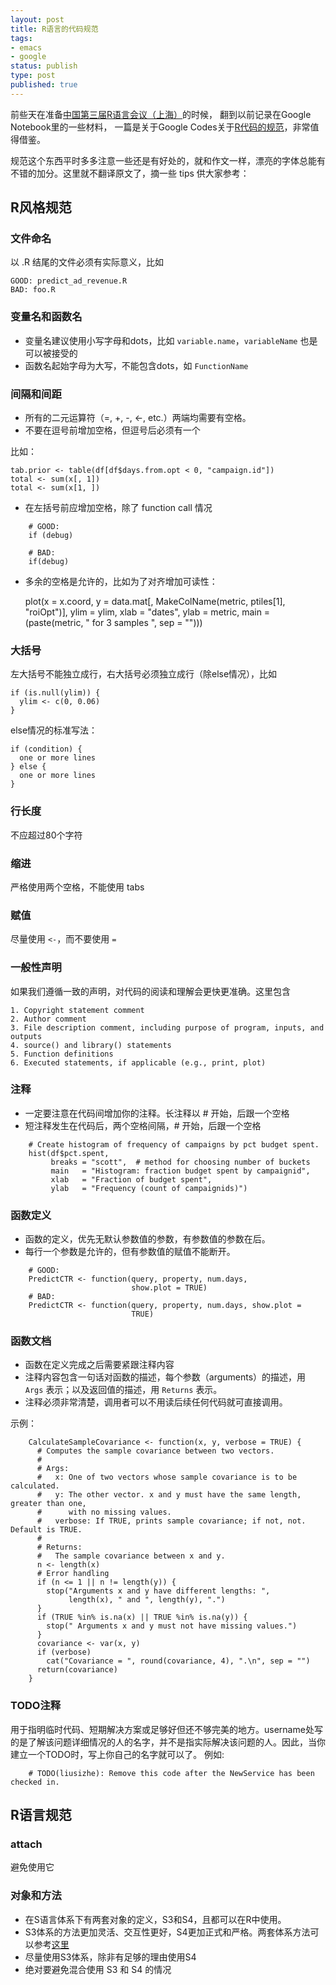 ```yaml
---
layout: post
title: R语言的代码规范
tags: 
- emacs
- google
status: publish
type: post
published: true
---
```

前些天在准备<a href="http://cos.name/chinar/chinar-2010/" target="_blank">中国第三届R语言会议（上海）</a>的时候，
翻到以前记录在Google Notebook里的一些材料，
一篇是关于Google Codes关于<a href="https://google.github.io/styleguide/Rguide.xml">R代码的规范</a>，非常值得借鉴。

规范这个东西平时多多注意一些还是有好处的，就和作文一样，漂亮的字体总能有不错的加分。这里就不翻译原文了，摘一些 tips 供大家参考：


## R风格规范

### 文件命名

以 .R 结尾的文件必须有实际意义，比如

	GOOD: predict_ad_revenue.R 
	BAD: foo.R

### 变量名和函数名

- 变量名建议使用小写字母和dots，比如 `variable.name`，`variableName` 也是可以被接受的 
- 函数名起始字母为大写，不能包含dots，如 `FunctionName`


### 间隔和间距

- 所有的二元运算符（=, +, -, <-, etc.）两端均需要有空格。
- 不要在逗号前增加空格，但逗号后必须有一个

比如：

	tab.prior <- table(df[df$days.from.opt < 0, "campaign.id"])
	total <- sum(x[, 1])
	total <- sum(x[1, ])

- 在左括号前应增加空格，除了 function call 情况

```
	# GOOD: 
	if (debug)

	# BAD: 
	if(debug)
```

- 多余的空格是允许的，比如为了对齐增加可读性：

	plot(x    = x.coord,
	     y    = data.mat[, MakeColName(metric, ptiles[1], "roiOpt")],
	     ylim = ylim,
	     xlab = "dates",
	     ylab = metric,
	     main = (paste(metric, " for 3 samples ", sep = "")))

### 大括号

左大括号不能独立成行，右大括号必须独立成行（除else情况），比如

	if (is.null(ylim)) {
	  ylim <- c(0, 0.06)
	}
	
else情况的标准写法：

	if (condition) {
	  one or more lines
	} else {
	  one or more lines
	}

### 行长度

不应超过80个字符

### 缩进

严格使用两个空格，不能使用 tabs

### 赋值

尽量使用 `<-`，而不要使用 `=`

### 一般性声明

如果我们遵循一致的声明，对代码的阅读和理解会更快更准确。这里包含

	1. Copyright statement comment
	2. Author comment
	3. File description comment, including purpose of program, inputs, and outputs
	4. source() and library() statements
	5. Function definitions
	6. Executed statements, if applicable (e.g., print, plot)

### 注释

- 一定要注意在代码间增加你的注释。长注释以 # 开始，后跟一个空格
- 短注释发生在代码后，两个空格间隔，# 开始，后跟一个空格

```
	# Create histogram of frequency of campaigns by pct budget spent.
	hist(df$pct.spent,
	     breaks = "scott",  # method for choosing number of buckets
	     main   = "Histogram: fraction budget spent by campaignid",
	     xlab   = "Fraction of budget spent",
	     ylab   = "Frequency (count of campaignids)")
```

### 函数定义

- 函数的定义，优先无默认参数值的参数，有参数值的参数在后。
- 每行一个参数是允许的，但有参数值的赋值不能断开。

```
	# GOOD:
	PredictCTR <- function(query, property, num.days,
	                       show.plot = TRUE)
	# BAD:
	PredictCTR <- function(query, property, num.days, show.plot =
	                       TRUE)
```

### 函数文档

- 函数在定义完成之后需要紧跟注释内容
- 注释内容包含一句话对函数的描述，每个参数（arguments）的描述，用 `Args` 表示；以及返回值的描述，用 `Returns` 表示。
- 注释必须非常清楚，调用者可以不用读后续任何代码就可直接调用。

示例：

```
	CalculateSampleCovariance <- function(x, y, verbose = TRUE) {
	  # Computes the sample covariance between two vectors.
	  #
	  # Args:
	  #   x: One of two vectors whose sample covariance is to be calculated.
	  #   y: The other vector. x and y must have the same length, greater than one,
	  #      with no missing values.
	  #   verbose: If TRUE, prints sample covariance; if not, not. Default is TRUE.
	  #
	  # Returns:
	  #   The sample covariance between x and y.
	  n <- length(x)
	  # Error handling
	  if (n <= 1 || n != length(y)) {
	    stop("Arguments x and y have different lengths: ",
	         length(x), " and ", length(y), ".")
	  }
	  if (TRUE %in% is.na(x) || TRUE %in% is.na(y)) {
	    stop(" Arguments x and y must not have missing values.")
	  }
	  covariance <- var(x, y)
	  if (verbose)
	    cat("Covariance = ", round(covariance, 4), ".\n", sep = "")
	  return(covariance)
	}
```

### TODO注释

用于指明临时代码、短期解决方案或足够好但还不够完美的地方。username处写的是了解该问题详细情况的人的名字，并不是指实际解决该问题的人。因此，当你建立一个TODO时，写上你自己的名字就可以了。
例如:

```
	# TODO(liusizhe): Remove this code after the NewService has been checked in.
```

## R语言规范

### attach

避免使用它

### 对象和方法

- 在S语言体系下有两套对象的定义，S3和S4，且都可以在R中使用。
- S3体系的方法更加灵活、交互性更好，S4更加正式和严格。两套体系方法可以参考[这里](https://cran.r-project.org/doc/Rnews/Rnews_2004-1.pdf) 
- 尽量使用S3体系，除非有足够的理由使用S4
- 绝对要避免混合使用 S3 和 S4 的情况


